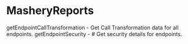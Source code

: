 # MasheryReports

getEndpointCallTransformation - Get Call Transformation data for all endpoints.
getEndpointSecurity - # Get security details for endpoints.

